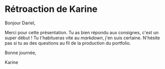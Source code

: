 # Rétroaction de Karine

Bonjour Dariel,

Merci pour cette présentation. Tu as bien répondu aux consignes, c'est un super début ! 
Tu t'habitueras vite au *markdown*, j'en suis certaine. N'hésite pas si tu as des questions au fil de la production du portfolio.

Bonne journée,

Karine
